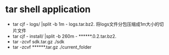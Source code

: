 # tar shell application   
- tar cjf - logs/ |split -b 1m - logs.tar.bz2. 将logs文件分包压缩成1m大小的切片文件
- tar cjf - install/ |split -b 260m - ******.0.2.tar.bz2.
- tar -zcvf sdk.tar.gz ./sdk
- tar -zcvf ******.tar.gz ./current_folder